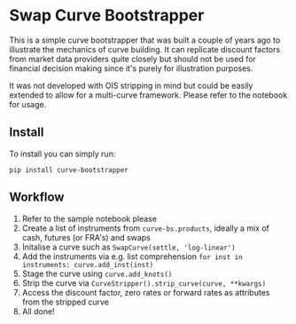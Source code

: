 # Swap Curve Bootstrapper

This is a simple curve bootstrapper that was built a couple of years ago to illustrate the mechanics of curve building. It can replicate discount factors from market data providers quite closely but should not be used for financial decision making since it's purely for illustration purposes.

It was not developed with OIS stripping in mind but could be easily extended to allow for a multi-curve framework. Please refer to the notebook for usage.

## Install
To install you can simply run:
```
pip install curve-bootstrapper
```


## Workflow
1. Refer to the sample notebook please
2. Create a list of instruments from `curve-bs.products`, ideally a mix of cash, futures (or FRA's) and swaps
3. Initalise a curve such as `SwapCurve(settle, 'log-linear')`
4. Add the instruments via e.g. list comprehension `for inst in instruments: curve.add_inst(inst)`
5. Stage the curve using `curve.add_knots()`
6. Strip the curve via `CurveStripper().strip_curve(curve, **kwargs)`
7. Access the discount factor, zero rates or forward rates as attributes from the stripped curve
8. All done!